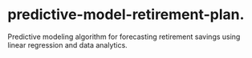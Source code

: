 # predictive-model-retirement-plan.
Predictive modeling algorithm for forecasting retirement savings using linear regression and data analytics.
